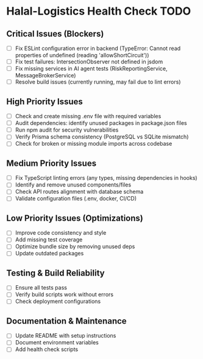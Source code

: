 # Halal-Logistics Health Check TODO

## Critical Issues (Blockers)
- [ ] Fix ESLint configuration error in backend (TypeError: Cannot read properties of undefined (reading 'allowShortCircuit'))
- [ ] Fix test failures: IntersectionObserver not defined in jsdom
- [ ] Fix missing services in AI agent tests (RiskReportingService, MessageBrokerService)
- [ ] Resolve build issues (currently running, may fail due to lint errors)

## High Priority Issues
- [ ] Check and create missing .env file with required variables
- [ ] Audit dependencies: identify unused packages in package.json files
- [ ] Run npm audit for security vulnerabilities
- [ ] Verify Prisma schema consistency (PostgreSQL vs SQLite mismatch)
- [ ] Check for broken or missing module imports across codebase

## Medium Priority Issues
- [ ] Fix TypeScript linting errors (any types, missing dependencies in hooks)
- [ ] Identify and remove unused components/files
- [ ] Check API routes alignment with database schema
- [ ] Validate configuration files (.env, docker, CI/CD)

## Low Priority Issues (Optimizations)
- [ ] Improve code consistency and style
- [ ] Add missing test coverage
- [ ] Optimize bundle size by removing unused deps
- [ ] Update outdated packages

## Testing & Build Reliability
- [ ] Ensure all tests pass
- [ ] Verify build scripts work without errors
- [ ] Check deployment configurations

## Documentation & Maintenance
- [ ] Update README with setup instructions
- [ ] Document environment variables
- [ ] Add health check scripts
